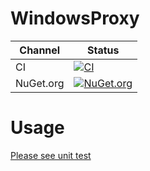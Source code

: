 # WindowsProxy

Channel | Status
-|-
CI | [![CI](https://github.com/HMBSbige/WindowsProxy/workflows/CI/badge.svg)](https://github.com/HMBSbige/WindowsProxy/actions)
NuGet.org | [![NuGet.org](https://img.shields.io/nuget/v/WindowsProxy.svg)](https://www.nuget.org/packages/WindowsProxy/)

# Usage

[Please see unit test](UnitTest/UnitTest.cs)
